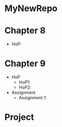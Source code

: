 # MyNewRepo
# Chapter 8
- HoP: 
# Chapter 9
- HoP
  - HoP1:
  - HoP2:
- Assignment
  - Assignment 1:
# Project 
